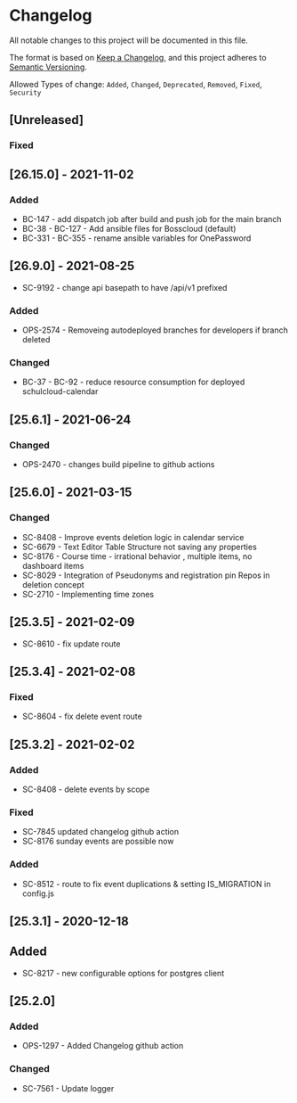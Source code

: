 # Changelog

All notable changes to this project will be documented in this file.

The format is based on [Keep a Changelog](https://keepachangelog.com/en/1.0.0/),
and this project adheres to [Semantic Versioning](https://semver.org/spec/v2.0.0.html).

Allowed Types of change: `Added`, `Changed`, `Deprecated`, `Removed`, `Fixed`, `Security`

## [Unreleased]

### Fixed

## [26.15.0] - 2021-11-02

### Added

- BC-147 - add dispatch job after build and push job for the main branch
- BC-38 - BC-127 - Add ansible files for Bosscloud (default)
- BC-331 - BC-355 - rename ansible variables for OnePassword

## [26.9.0] - 2021-08-25

- SC-9192 - change api basepath to have /api/v1 prefixed

### Added

- OPS-2574 - Removeing autodeployed branches for developers if branch deleted

### Changed

- BC-37 - BC-92 - reduce resource consumption for deployed schulcloud-calendar

## [25.6.1] - 2021-06-24

### Changed

- OPS-2470 - changes build pipeline to github actions 

## [25.6.0] - 2021-03-15

### Changed

- SC-8408 - Improve events deletion logic in calendar service
- SC-6679 - Text Editor Table Structure not saving any properties
- SC-8176 - Course time - irrational behavior , multiple items, no dashboard items
- SC-8029 - Integration of Pseudonyms and registration pin Repos in deletion concept
- SC-2710 - Implementing time zones

## [25.3.5] - 2021-02-09

- SC-8610 - fix update route

## [25.3.4] - 2021-02-08

### Fixed

- SC-8604 - fix delete event route

## [25.3.2] - 2021-02-02

### Added

- SC-8408 - delete events by scope

### Fixed

- SC-7845 updated changelog github action
- SC-8176 sunday events are possible now

### Added

- SC-8512 - route to fix event duplications & setting IS_MIGRATION in config.js

## [25.3.1] - 2020-12-18

## Added

- SC-8217 - new configurable options for postgres client

## [25.2.0]

### Added

- OPS-1297 - Added Changelog github action

### Changed

- SC-7561 - Update logger
